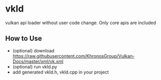 # vkld
vulkan api loader without user code change. Only core apis are included

## How to Use
- (optional) download https://raw.githubusercontent.com/KhronosGroup/Vulkan-Docs/master/xml/vk.xml
- (optional) run vkld.py
- add generated vkld.h, vkld.cpp in your project
